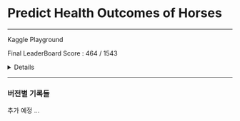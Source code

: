 # Predict Health Outcomes of Horses
---
Kaggle Playground  
  
Final LeaderBoard Score : 464 / 1543  

<details>
  <summery>실패 원인 분석</summery>

  이번 competition은 추가 데이터를 사용이 가능했다.  
  kaggle에서 제공한 train set과 추가 데이터를 합치면 data shape은 약 (1600, 30) 정도로 매우 작은 데이터라 할 수 있다.  
  최종적으로 우리가 제출한 코드는 다음과 같은 방법들을 사용해 stacking, voting을 시도하여 제출하였다.  
  1. JH - Label Encoder, KNN imputer, Standard Scaler, HistGB  
  2. SS - NN  
  3. YM - Target Encoder, KNN imputer, (xgb, hgb, lgbm) ensemble
  높은 성적을 받은 코드를 확인해보니 별다른 feature engineering을 요하지 않았다.
  그리고 shakeup과 관련한 다른 유저의 comment를 확인해보니 데이터가 작은 경우 최대한 simple 모델을 사용하고, 별다른 feature engineering을 가하지 않는 것이 overfit을 줄이는 방법이라 했다.
  추가로 그 분이 올린 내용은 다음과 같다.
  1. Public Score보다 CV Score를 판단 지표로 삼아라.
  2. 일관성을 갖고 도전하고 과적합을 조심하라. 합성 데이터는 잡음이 많고 과적합이 매우 쉽다.
  3. 다양한 모델을 최종 제출물로 제출하여 shakeup의 위험을 방지합니다.

  그리고 Error Analysis를 잘 해야겠다.
</details>

---
### 버전별 기록들
추가 예정 ...
